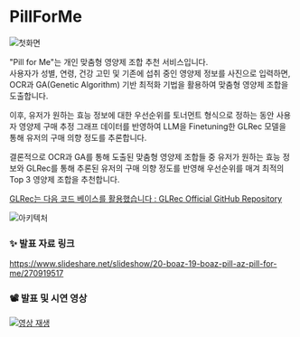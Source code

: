 # PillForMe 

![첫화면](https://github.com/user-attachments/assets/b60f46a5-6307-4bcb-b15e-eb3d354e8ffa)

"Pill for Me"는 개인 맞춤형 영양제 조합 추천 서비스입니다.  
사용자가 성별, 연령, 건강 고민 및 기존에 섭취 중인 영양제 정보를 사진으로 입력하면,  
OCR과 GA(Genetic Algorithm) 기반 최적화 기법을 활용하여 맞춤형 영양제 조합을 도출합니다.  

이후, 유저가 원하는 효능 정보에 대한 우선순위를 토너먼트 형식으로 정하는 동안 
사용자 영양제 구매 추정 그래프 데이터를 반영하여 LLM을 Finetuning한 GLRec 모델을 통해 유저의 구매 의향 정도를 추론합니다.

결론적으로 OCR과 GA를 통해 도출된 맞춤형 영양제 조합들 중
유저가 원하는 효능 정보와 GLRec를 통해 추론된 유저의 구매 의향 정도를 반영해 우선순위를 매겨
최적의 Top 3 영양제 조합을 추천합니다.

[GLRec는 다음 코드 베이스를 활용했습니다 : GLRec Official GitHub Repository](https://github.com/WLiK/GLRec)

![아키텍처](https://github.com/user-attachments/assets/eb557a70-e7f9-48bf-82d4-08c1074f410c)
<br/>

### ✨ 발표 자료 링크
https://www.slideshare.net/slideshow/20-boaz-19-boaz-pill-az-pill-for-me/270919517
<br/>

### 📽️ 발표 및 시연 영상  
[![영상 재생](https://img.youtube.com/vi/-ulZOF3TM_0/0.jpg)](https://www.youtube.com/watch?v=-ulZOF3TM_0)  
<br/>  


